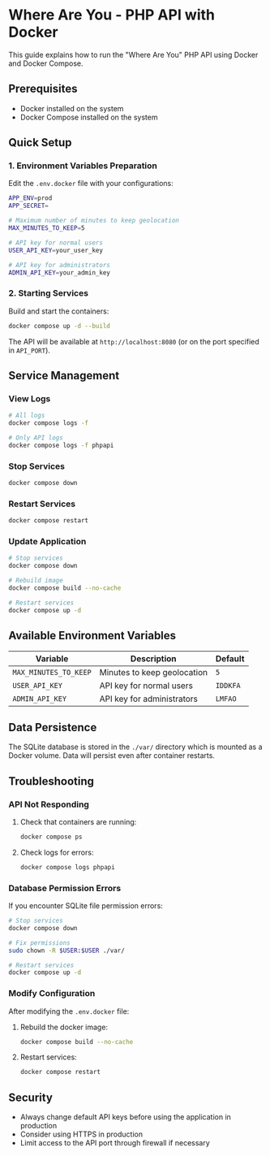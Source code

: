 # Where Are You - PHP API with Docker

This guide explains how to run the "Where Are You" PHP API using Docker and Docker Compose.

## Prerequisites

- Docker installed on the system
- Docker Compose installed on the system

## Quick Setup

### 1. Environment Variables Preparation

Edit the `.env.docker` file with your configurations:

```bash
APP_ENV=prod
APP_SECRET=

# Maximum number of minutes to keep geolocation
MAX_MINUTES_TO_KEEP=5

# API key for normal users
USER_API_KEY=your_user_key

# API key for administrators
ADMIN_API_KEY=your_admin_key
```

### 2. Starting Services

Build and start the containers:

```bash
docker compose up -d --build
```

The API will be available at `http://localhost:8080` (or on the port specified in `API_PORT`).

## Service Management

### View Logs

```bash
# All logs
docker compose logs -f

# Only API logs
docker compose logs -f phpapi
```

### Stop Services

```bash
docker compose down
```

### Restart Services

```bash
docker compose restart
```

### Update Application

```bash
# Stop services
docker compose down

# Rebuild image
docker compose build --no-cache

# Restart services
docker compose up -d
```

## Available Environment Variables

| Variable | Description | Default |
|----------|-------------|---------|
| `MAX_MINUTES_TO_KEEP` | Minutes to keep geolocation | `5` |
| `USER_API_KEY` | API key for normal users | `IDDKFA` |
| `ADMIN_API_KEY` | API key for administrators | `LMFAO` |

## Data Persistence

The SQLite database is stored in the `./var/` directory which is mounted as a Docker volume. Data will persist even after container restarts.

## Troubleshooting

### API Not Responding

1. Check that containers are running:
   ```bash
   docker compose ps
   ```

2. Check logs for errors:
   ```bash
   docker compose logs phpapi
   ```

### Database Permission Errors

If you encounter SQLite file permission errors:

```bash
# Stop services
docker compose down

# Fix permissions
sudo chown -R $USER:$USER ./var/

# Restart services
docker compose up -d
```

### Modify Configuration

After modifying the `.env.docker` file:

1. Rebuild the docker image:
   ```bash
   docker compose build --no-cache
   ```

2. Restart services:
   ```bash
   docker compose restart
   ```

## Security

- Always change default API keys before using the application in production
- Consider using HTTPS in production
- Limit access to the API port through firewall if necessary